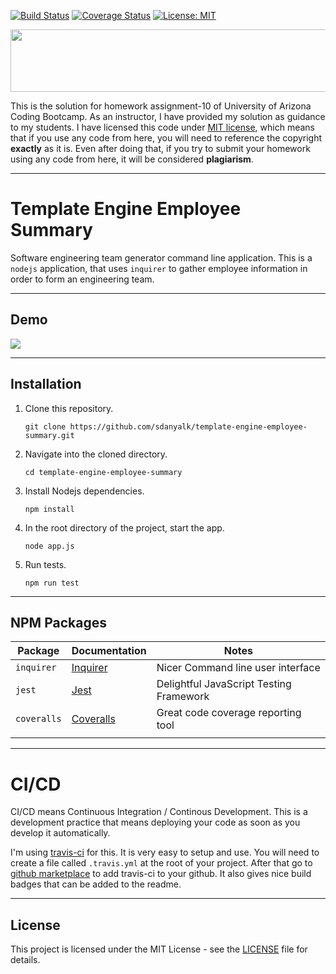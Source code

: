 [![Build Status](https://travis-ci.com/sdanyalk/template-engine-employee-summary.svg?token=6qETL9meygH9xfgUSNN9&branch=master)](https://travis-ci.com/sdanyalk/template-engine-employee-summary)
[![Coverage Status](https://coveralls.io/repos/github/sdanyalk/template-engine-employee-summary/badge.svg?branch=master)](https://coveralls.io/github/sdanyalk/template-engine-employee-summary?branch=master)
[![License: MIT](https://img.shields.io/badge/License-MIT-yellow.svg)](license)

<img src="./assets/warning.jpg" width="800" height="100">

This is the solution for homework assignment-10 of University of Arizona Coding Bootcamp. As an instructor, I have provided my solution as guidance to my students. I have licensed this code under [MIT license](license), which means that if you use any code from here, you will need to reference the copyright **exactly** as it is. Even after doing that, if you try to submit your homework using any code from here, it will be considered **plagiarism**.

---

# Template Engine Employee Summary
Software engineering team generator command line application. This is a `nodejs` application, that uses `inquirer` to gather employee information in order to form an engineering team.

---

## Demo

![](./assets/demo.gif)

---

## Installation

1. Clone this repository.
    ```
    git clone https://github.com/sdanyalk/template-engine-employee-summary.git
    ```
1. Navigate into the cloned directory.
    ```
    cd template-engine-employee-summary
    ```
1. Install Nodejs dependencies.
    ```
    npm install
    ```
1. In the root directory of the project, start the app.
    ```
    node app.js
    ```
1. Run tests.
    ```
    npm run test
    ```

---

## NPM Packages

| Package | Documentation | Notes
| ----------- | ----------- | ----------- |
| `inquirer` | [Inquirer](https://www.npmjs.com/package/inquirer#documentation) | Nicer Command line user interface
| `jest` | [Jest](https://jestjs.io/docs/en/getting-started) | Delightful JavaScript Testing Framework
| `coveralls` | [Coveralls](https://www.npmjs.com/package/coveralls) | Great code coverage reporting tool
|  |  |

---

# CI/CD

CI/CD means Continuous Integration / Continous Development. This is a development practice that means deploying your code as soon as you develop it automatically.

I'm using [travis-ci](https://travis-ci.com/) for this. It is very easy to setup and use. You will need to create a file called `.travis.yml` at the root of your project. After that go to [github marketplace](https://github.com/marketplace/travis-ci) to add travis-ci to your github. It also gives nice build badges that can be added to the readme.

---

## License

This project is licensed under the MIT License - see the [LICENSE](license) file for details.
